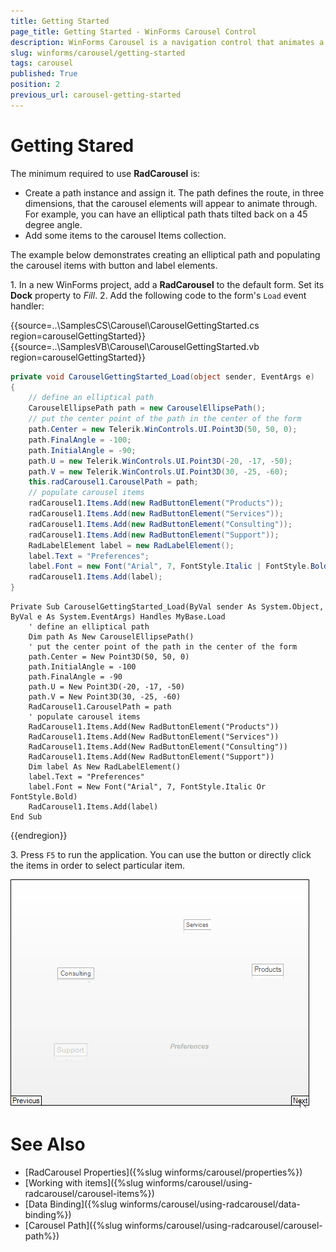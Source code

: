 ```yaml
---
title: Getting Started
page_title: Getting Started - WinForms Carousel Control
description: WinForms Carousel is a navigation control that animates a series of elements either by the user clicking a particular element or by clicking the forward and back arrows.
slug: winforms/carousel/getting-started
tags: carousel
published: True
position: 2
previous_url: carousel-getting-started
---
```


# Getting Stared

The minimum required to use __RadCarousel__ is:

* Create a path instance and assign it. The path defines the route, in three dimensions, that the carousel elements will appear to animate through. For example, you can have an elliptical path thats tilted back on a 45 degree angle. 
* Add some items to the carousel Items collection.


The example below demonstrates creating an elliptical path and populating the carousel items with button and label elements.

1\. In a new WinForms project, add a __RadCarousel__ to the default form. Set its __Dock__ property to *Fill*.
2\. Add the following code to the form's `Load` event handler:

{{source=..\SamplesCS\Carousel\CarouselGettingStarted.cs region=carouselGettingStarted}}
{{source=..\SamplesVB\Carousel\CarouselGettingStarted.vb region=carouselGettingStarted}}
````C#
private void CarouselGettingStarted_Load(object sender, EventArgs e)
{
    // define an elliptical path
    CarouselEllipsePath path = new CarouselEllipsePath();
    // put the center point of the path in the center of the form
    path.Center = new Telerik.WinControls.UI.Point3D(50, 50, 0);
    path.FinalAngle = -100;
    path.InitialAngle = -90;
    path.U = new Telerik.WinControls.UI.Point3D(-20, -17, -50);
    path.V = new Telerik.WinControls.UI.Point3D(30, -25, -60);
    this.radCarousel1.CarouselPath = path;
    // populate carousel items
    radCarousel1.Items.Add(new RadButtonElement("Products"));
    radCarousel1.Items.Add(new RadButtonElement("Services"));
    radCarousel1.Items.Add(new RadButtonElement("Consulting"));
    radCarousel1.Items.Add(new RadButtonElement("Support"));
    RadLabelElement label = new RadLabelElement();
    label.Text = "Preferences";
    label.Font = new Font("Arial", 7, FontStyle.Italic | FontStyle.Bold);
    radCarousel1.Items.Add(label);
}

````
````VB.NET
Private Sub CarouselGettingStarted_Load(ByVal sender As System.Object, ByVal e As System.EventArgs) Handles MyBase.Load
    ' define an elliptical path
    Dim path As New CarouselEllipsePath()
    ' put the center point of the path in the center of the form
    path.Center = New Point3D(50, 50, 0)
    path.InitialAngle = -100
    path.FinalAngle = -90
    path.U = New Point3D(-20, -17, -50)
    path.V = New Point3D(30, -25, -60)
    RadCarousel1.CarouselPath = path
    ' populate carousel items
    RadCarousel1.Items.Add(New RadButtonElement("Products"))
    RadCarousel1.Items.Add(New RadButtonElement("Services"))
    RadCarousel1.Items.Add(New RadButtonElement("Consulting"))
    RadCarousel1.Items.Add(New RadButtonElement("Support"))
    Dim label As New RadLabelElement()
    label.Text = "Preferences"
    label.Font = New Font("Arial", 7, FontStyle.Italic Or FontStyle.Bold)
    RadCarousel1.Items.Add(label)
End Sub

````

{{endregion}}

3\. Press `F5` to run the application. You can use the button or directly click the items in order to select particular item.

![carousel-getting-started 001](images/carousel-getting-started001.gif)

# See Also

 * [RadCarousel Properties]({%slug winforms/carousel/properties%})
 * [Working with items]({%slug  winforms/carousel/using-radcarousel/carousel-items%})
 * [Data Binding]({%slug winforms/carousel/using-radcarousel/data-binding%})
 * [Carousel Path]({%slug winforms/carousel/using-radcarousel/carousel-path%})



